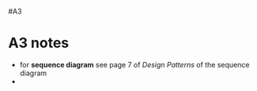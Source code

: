 #A3 
# A3 notes
- for **sequence diagram** see page 7 of *Design Patterns* of the sequence diagram
- 
